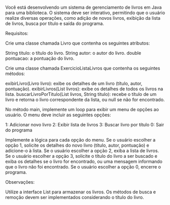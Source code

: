Você está desenvolvendo um sistema de gerenciamento de livros em Java para uma biblioteca. O sistema deve ser interativo, permitindo que o usuário realize diversas operações, como adição de novos livros, exibição da lista de livros, busca por título e saída do programa.

Requisitos:

Crie uma classe chamada Livro que contenha os seguintes atributos:

String titulo: o título do livro.
String autor: o autor do livro.
double pontuacao: a pontuação do livro.

Crie uma classe chamada ExercicioListaLivros que contenha os seguintes métodos:

exibirLivro(Livro livro): exibe os detalhes de um livro (título, autor, pontuação).
exibirLivros(List<Livro> livros): exibe os detalhes de todos os livros na lista.
buscarLivroPorTitulo(List<Livro> livros, String titulo): recebe o título de um livro e retorna o livro correspondente da lista, ou null se não for encontrado.

No método main, implemente um loop para exibir um menu de opções ao usuário. O menu deve incluir as seguintes opções:

1: Adicionar novo livro
2: Exibir lista de livros
3: Buscar livro por título
0: Sair do programa

Implemente a lógica para cada opção do menu.
Se o usuário escolher a opção 1, solicite os detalhes do novo livro (título, autor, pontuação) e adicione-o à lista.
Se o usuário escolher a opção 2, exiba a lista de livros.
Se o usuário escolher a opção 3, solicite o título do livro a ser buscado e exiba os detalhes se o livro for encontrado, ou uma mensagem informando que o livro não foi encontrado.
Se o usuário escolher a opção 0, encerre o programa.

Observações:

Utilize a interface List para armazenar os livros.
Os métodos de busca e remoção devem ser implementados considerando o título do livro.